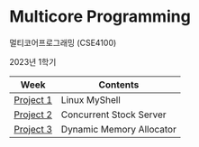 # Multicore Programming

멀티코어프로그래밍 (CSE4100)

2023년 1학기

| Week                    | Contents                 |
| ----------------------- | ------------------------ |
| [Project 1](/Project_1) | Linux MyShell            |
| [Project 2](/Project_2)  | Concurrent Stock Server  |
| [Project 3](/Project_3) | Dynamic Memory Allocator |
